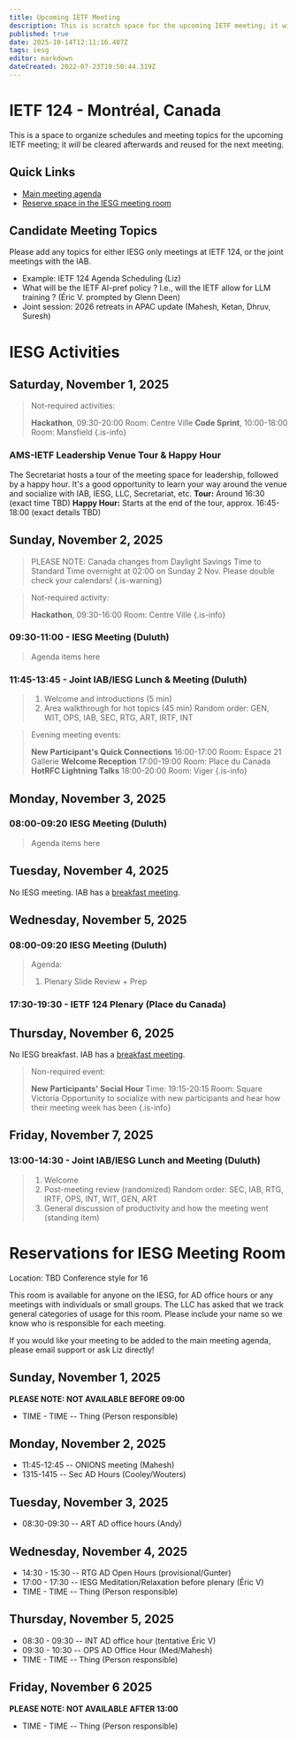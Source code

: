 ```yaml
---
title: Upcoming IETF Meeting
description: This is scratch space for the upcoming IETF meeting; it will be cleared afterwards and reused for the next meeting.
published: true
date: 2025-10-14T12:11:16.407Z
tags: iesg
editor: markdown
dateCreated: 2022-07-23T19:50:44.319Z
---
```


# IETF 124 - Montréal, Canada
This is a space to organize schedules and meeting topics for the upcoming IETF meeting; it *will* be cleared afterwards and reused for the next meeting. 

## Quick Links
- [Main meeting agenda](https://datatracker.ietf.org/meeting/agenda/)
- [Reserve space in the IESG meeting room](#IESGBreakoutRoom)


## Candidate Meeting Topics
Please add any topics for either IESG only meetings at IETF 124, or the joint meetings with the IAB.

- Example: IETF 124 Agenda Scheduling (Liz)
- What will be the IETF AI-pref policy ? I.e., will the IETF allow for LLM training ? (Éric V. prompted by Glenn Deen)
- Joint session: 2026 retreats in APAC update (Mahesh, Ketan, Dhruv, Suresh)


# IESG Activities

## Saturday, November 1, 2025


> Not-required activities:
> 
>  **Hackathon**, 09:30-20:00
>     Room: Centre Ville
>  **Code Sprint**, 10:00-18:00
>    Room: Mansfield
{.is-info}



### AMS-IETF Leadership Venue Tour & Happy Hour
The Secretariat hosts a tour of the meeting space for leadership, followed by a happy hour. It's a good opportunity to learn your way around the venue and socialize with IAB, IESG, LLC, Secretariat, etc.
**Tour:** Around 16:30 (exact time TBD)
**Happy Hour:** Starts at the end of the tour, approx. 16:45-18:00 (exact details TBD)




## Sunday, November 2, 2025

> PLEASE NOTE: Canada changes from Daylight Savings Time to Standard Time overnight at 02:00 on Sunday 2 Nov. Please double check your calendars!
{.is-warning}


> Not-required activity:
> 
>   **Hackathon**, 09:30-16:00
>     Room: Centre Ville
{.is-info}


### 09:30-11:00 - IESG Meeting (Duluth)

> Agenda items here

### 11:45-13:45 - Joint IAB/IESG Lunch & Meeting (Duluth)

>1. Welcome and introductions (5 min)
>2. Area walkthrough for hot topics (45 min)
    Random order: GEN, WIT, OPS, IAB, SEC, RTG, ART, IRTF, INT



> Evening meeting events:
> 
> **New Participant's Quick Connections** 16:00-17:00
>   Room: Espace 21 Gallerie
> **Welcome Reception** 17:00-19:00
>   Room: Place du Canada
> **HotRFC Lightning Talks** 18:00-20:00
>   Room: Viger
{.is-info}




## Monday, November 3, 2025

### 08:00-09:20 IESG Meeting (Duluth)

> Agenda items here
 
## Tuesday, November 4, 2025

No IESG meeting. IAB has a [breakfast meeting](https://wiki.ietf.org/group/iab/Agenda124).


  
## Wednesday, November 5, 2025
### 08:00-09:20 IESG Meeting  (Duluth)


> Agenda:
> 1. Plenary Slide Review + Prep



### 17:30-19:30 - IETF 124 Plenary (Place du Canada)



## Thursday, November 6, 2025

No IESG breakfast. IAB has a [breakfast meeting](https://wiki.ietf.org/group/iab/Agenda124).

> Non-required event:
> 
> **New Participants' Social Hour** Time: 19:15-20:15
> Room: Square Victoria
> Opportunity to socialize with new participants and hear how their meeting week has been
{.is-info}


## Friday, November 7, 2025

### 13:00-14:30 - Joint IAB/IESG Lunch and Meeting (Duluth)

> 1. Welcome
> 2. Post-meeting review (randomized)
    Random order: SEC, IAB, RTG, IRTF, OPS, INT, WIT, GEN, ART
> 3. General discussion of productivity and how the meeting went (standing item)



# <a id="IESGBreakoutRoom"></a>Reservations for IESG Meeting Room

Location: TBD
Conference style for 16

This room is available for anyone on the IESG, for AD office hours or any meetings with individuals or small groups. The LLC has asked that we track general categories of usage for this room. Please include your name so we know who is responsible for each meeting.

If you would like your meeting to be added to the main meeting agenda, please email support or ask Liz directly!

## Sunday, November 1, 2025
**PLEASE NOTE: NOT AVAILABLE BEFORE 09:00**

* TIME - TIME -- Thing (Person responsible)

## Monday, November 2, 2025

* 11:45-12:45 -- ONIONS meeting (Mahesh)
* 1315-1415 -- Sec AD Hours (Cooley/Wouters)


## Tuesday, November 3, 2025

* 08:30-09:30 -- ART AD office hours (Andy)


## Wednesday, November 4, 2025

* 14:30 - 15:30 -- RTG AD Open Hours (provisional/Gunter)
* 17:00 - 17:30 -- IESG Meditation/Relaxation before plenary (Éric V)
* TIME - TIME -- Thing (Person responsible)


## Thursday, November 5, 2025

* 08:30 - 09:30 -- INT AD office hour (tentative Éric V)
* 09:30 - 10:30 -- OPS AD Office Hour (Med/Mahesh)
* TIME - TIME -- Thing (Person responsible)


## Friday, November 6 2025
**PLEASE NOTE: NOT AVAILABLE AFTER 13:00**

* TIME - TIME -- Thing (Person responsible)



